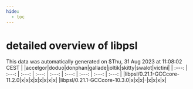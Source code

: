 ```yaml
---
hide:
  - toc
---
```


detailed overview of libpsl
===========================


This data was automatically generated on $Thu, 31 Aug 2023 at 11:08:02 CEST
| |accelgor|doduo|donphan|gallade|joltik|skitty|swalot|victini|
| :---: | :---: | :---: | :---: | :---: | :---: | :---: | :---: | :---: |
|libpsl/0.21.1-GCCcore-11.2.0|x|x|x|x|x|x|x|x|
|libpsl/0.21.1-GCCcore-10.3.0|x|x|x|-|x|x|x|x|
